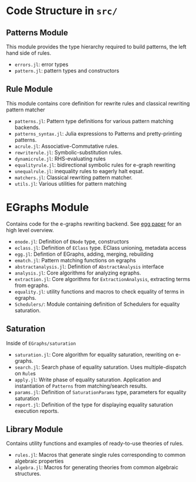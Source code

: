# Code Structure in `src/`

## Patterns Module

This module provides the type hierarchy required to build patterns, the
left hand side of rules.
- `errors.jl`: error types
- `pattern.jl`: pattern types and constructors

## Rule Module
This module contains core definition for rewrite rules and classical
rewriting pattern matcher

- `patterns.jl`: Pattern type definitions for various pattern matching backends.
- `patterns_syntax.jl`: Julia expressions to Patterns and pretty-printing patterns.
- `acrule.jl`: Associative-Commutative rules. 
- `rewriterule.jl`: Symbolic-substitution rules.
- `dynamicrule.jl`: RHS-evaluating rules
- `equalityrule.jl`: bidirectional symbolic rules for e-graph rewriting
- `unequalrule.jl`: inequality rules to eagerly halt eqsat.
- `matchers.jl`: Classical rewriting pattern matcher.
- `utils.jl`: Various utilities for pattern matching

# EGraphs Module 
Contains code for the e-graphs rewriting backend. See [egg paper](https://dl.acm.org/doi/pdf/10.1145/3434304) for an high level overview.

- `enode.jl`: Definition of `ENode` type, constructors
- `eclass.jl`: Definition of `EClass` type. EClass unioning, metadata access
- `egg.jl`: Defintion of EGraphs, adding, merging, rebuilding
- `ematch.jl`: Pattern matching functions on egraphs
- `abstractanalysis.jl`: Definition of `AbstractAnalysis` interface
- `analysis.jl`: Core algorithms for analyzing egraphs.
- `extraction.jl`: Core algorithms for `ExtractionAnalysis`, extracting terms from egraphs.
- `equality.jl`: utility functions and macros to check equality of terms in egraphs.
- `Schedulers/`: Module containing definition of Schedulers for equality saturation. 


## Saturation 
Inside of `EGraphs/saturation`

- `saturation.jl`: Core algorithm for equality saturation, rewriting on e-graphs. 
- `search.jl`: Search phase of equality saturation. Uses multiple-dispatch on `Rule`s
- `apply.jl`: Write phase of equality saturation. Application and instantiation of `Patterns` from matching/search results.
- `params.jl`: Definition of `SaturationParams` type, parameters for equality saturation
- `report.jl`: Definition of the type for displaying equality saturation execution reports.


## Library Module
Contains utility functions and examples of ready-to-use theories of rules.

- `rules.jl`: Macros that generate single rules corresponding to common algebraic properties
- `algebra.jl`: Macros for generating theories from common algebraic structures.  
